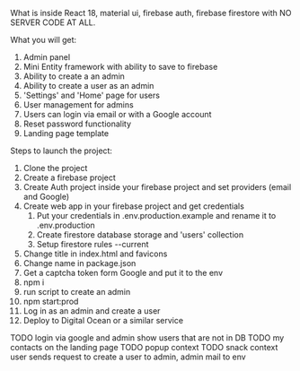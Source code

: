 What is inside
React 18, material ui, firebase auth, firebase firestore with NO SERVER CODE AT ALL.

What you will get:
1. Admin panel
2. Mini Entity framework with ability to save to firebase
3. Ability to create a an admin
4. Ability to create a user as an admin
5. 'Settings' and 'Home' page for users
6. User management for admins
7. Users can login via email or with a Google account
8. Reset password functionality
9. Landing page template

Steps to launch the project:
1. Clone the project
2. Create a firebase project
3. Create Auth project inside your firebase project and set providers (email and Google)
4. Create web app in your firebase project and get credentials
   1. Put your credentials in .env.production.example and rename it to .env.production
   2. Create firestore database storage and 'users' collection
   3. Setup firestore rules --current
5. Change title in index.html and favicons
6. Change name in package.json
7. Get a captcha token form Google and put it to the env
8. npm i
9. run script to create an admin
10. npm start:prod
11. Log in as an admin and create a user
12. Deploy to Digital Ocean or a similar service


TODO login via google and admin show users that are not in DB
TODO my contacts on the landing page
TODO popup context
TODO snack context
user sends request to create a user to admin, admin mail to env
